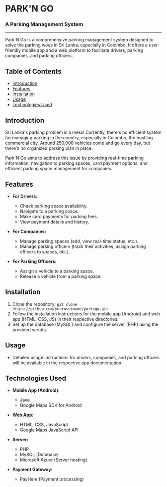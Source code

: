 # PARK'N GO

### A Parking Management System
<hr>

Park'N Go is a comprehensive parking management system designed to solve the parking woes in Sri Lanka, especially in Colombo. It offers a user-friendly mobile app and a web platform to facilitate drivers, parking companies, and parking officers.

## Table of Contents
- [Introduction](#introduction)
- [Features](#features)
- [Installation](#installation)
- [Usage](#usage)
- [Technologies Used](#technologies-used)


## Introduction

Sri Lanka's parking problem is a mess! Currently, there's no efficient system for managing parking in the country, especially in Colombo, the bustling commercial city. Around 250,000 vehicles come and go every day, but there's no organized parking plan in place.

Park'N Go aims to address this issue by providing real-time parking information, navigation to parking spaces, card payment options, and efficient parking space management for companies.

## Features

- **For Drivers:**
  - Check parking space availability.
  - Navigate to a parking space.
  - Make card payments for parking fees.
  - View payment details and history.

- **For Companies:**
  - Manage parking spaces (add, view real-time status, etc.).
  - Manage parking officers (track their activities, assign parking officers to spaces, etc.).

- **For Parking Officers:**
  - Assign a vehicle to a parking space.
  - Release a vehicle from a parking space.

## Installation

1. Clone the repository: `git clone https://github.com/yourusername/parkngo.git`
2. Follow the installation instructions for the mobile app (Android) and web app (HTML, CSS, JS) in their respective directories.
3. Set up the database (MySQL) and configure the server (PHP) using the provided scripts.

## Usage

- Detailed usage instructions for drivers, companies, and parking officers will be available in the respective app documentation.

## Technologies Used

- **Mobile App (Android):**
  - Java
  - Google Maps SDK for Android

- **Web App:**
  - HTML, CSS, JavaScript
  - Google Maps JavaScript API

- **Server:**
  - PHP
  - MySQL (Database)
  - Microsoft Azure (Server hosting)

- **Payment Gateway:**
  - PayHere (Payment processing)



